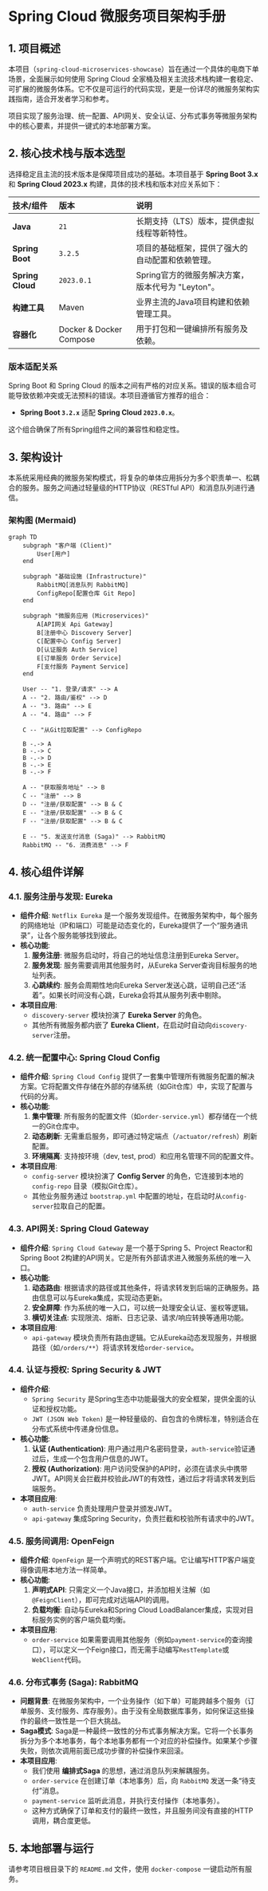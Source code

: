 # Spring Cloud 微服务项目架构手册

## 1. 项目概述

本项目（`spring-cloud-microservices-showcase`）旨在通过一个具体的电商下单场景，全面展示如何使用 Spring Cloud 全家桶及相关主流技术栈构建一套稳定、可扩展的微服务体系。它不仅是可运行的代码实现，更是一份详尽的微服务架构实践指南，适合开发者学习和参考。

项目实现了服务治理、统一配置、API网关、安全认证、分布式事务等微服务架构中的核心要素，并提供一键式的本地部署方案。

## 2. 核心技术栈与版本选型

选择稳定且主流的技术版本是保障项目成功的基础。本项目基于 **Spring Boot 3.x** 和 **Spring Cloud 2023.x** 构建，具体的技术栈和版本对应关系如下：

| 技术/组件 | 版本 | 说明 |
| :--- | :--- | :--- |
| **Java** | `21` | 长期支持（LTS）版本，提供虚拟线程等新特性。 |
| **Spring Boot** | `3.2.5` | 项目的基础框架，提供了强大的自动配置和依赖管理。 |
| **Spring Cloud** | `2023.0.1` | Spring官方的微服务解决方案，版本代号为 "Leyton"。 |
| **构建工具** | Maven | 业界主流的Java项目构建和依赖管理工具。 |
| **容器化** | Docker & Docker Compose | 用于打包和一键编排所有服务及依赖。 |

### 版本适配关系

Spring Boot 和 Spring Cloud 的版本之间有严格的对应关系。错误的版本组合可能导致依赖冲突或无法预料的错误。本项目遵循官方推荐的组合：

- **Spring Boot `3.2.x`** 适配 **Spring Cloud `2023.0.x`**。

这个组合确保了所有Spring组件之间的兼容性和稳定性。

## 3. 架构设计

本系统采用经典的微服务架构模式，将复杂的单体应用拆分为多个职责单一、松耦合的服务。服务之间通过轻量级的HTTP协议（RESTful API）和消息队列进行通信。

### 架构图 (Mermaid)

```mermaid
graph TD
    subgraph "客户端 (Client)"
        User[用户]
    end

    subgraph "基础设施 (Infrastructure)"
        RabbitMQ[消息队列 RabbitMQ]
        ConfigRepo[配置仓库 Git Repo]
    end

    subgraph "微服务应用 (Microservices)"
        A[API网关 Api Gateway]
        B[注册中心 Discovery Server]
        C[配置中心 Config Server]
        D[认证服务 Auth Service]
        E[订单服务 Order Service]
        F[支付服务 Payment Service]
    end

    User -- "1. 登录/请求" --> A
    A -- "2. 路由/鉴权" --> D
    A -- "3. 路由" --> E
    A -- "4. 路由" --> F

    C -- "从Git拉取配置" --> ConfigRepo
    
    B -.-> A
    B -.-> C
    B -.-> D
    B -.-> E
    B -.-> F

    A -- "获取服务地址" --> B
    C -- "注册" --> B
    D -- "注册/获取配置" --> B & C
    E -- "注册/获取配置" --> B & C
    F -- "注册/获取配置" --> B & C

    E -- "5. 发送支付消息 (Saga)" --> RabbitMQ
    RabbitMQ -- "6. 消费消息" --> F
```

## 4. 核心组件详解

### 4.1. 服务注册与发现: Eureka

- **组件介绍**: `Netflix Eureka` 是一个服务发现组件。在微服务架构中，每个服务的网络地址（IP和端口）可能是动态变化的，Eureka提供了一个“服务通讯录”，让各个服务能够找到彼此。
- **核心功能**:
    1.  **服务注册**: 微服务启动时，将自己的地址信息注册到Eureka Server。
    2.  **服务发现**: 服务需要调用其他服务时，从Eureka Server查询目标服务的地址列表。
    3.  **心跳续约**: 服务会周期性地向Eureka Server发送心跳，证明自己还“活着”。如果长时间没有心跳，Eureka会将其从服务列表中剔除。
- **本项目应用**:
    - `discovery-server` 模块扮演了 **Eureka Server** 的角色。
    - 其他所有微服务都内嵌了 **Eureka Client**，在启动时自动向`discovery-server`注册。

### 4.2. 统一配置中心: Spring Cloud Config

- **组件介绍**: `Spring Cloud Config` 提供了一套集中管理所有微服务配置的解决方案。它将配置文件存储在外部的存储系统（如Git仓库）中，实现了配置与代码的分离。
- **核心功能**:
    1.  **集中管理**: 所有服务的配置文件（如`order-service.yml`）都存储在一个统一的Git仓库中。
    2.  **动态刷新**: 无需重启服务，即可通过特定端点（`/actuator/refresh`）刷新配置。
    3.  **环境隔离**: 支持按环境（dev, test, prod）和应用名管理不同的配置文件。
- **本项目应用**:
    - `config-server` 模块扮演了 **Config Server** 的角色，它连接到本地的 `config-repo` 目录（模拟Git仓库）。
    - 其他业务服务通过 `bootstrap.yml` 中配置的地址，在启动时从`config-server`拉取自己的配置。

### 4.3. API网关: Spring Cloud Gateway

- **组件介绍**: `Spring Cloud Gateway` 是一个基于Spring 5、Project Reactor和Spring Boot 2构建的API网关。它是所有外部请求进入微服务系统的唯一入口。
- **核心功能**:
    1.  **动态路由**: 根据请求的路径或其他条件，将请求转发到后端的正确服务。路由信息可以与Eureka集成，实现动态更新。
    2.  **安全屏障**: 作为系统的唯一入口，可以统一处理安全认证、鉴权等逻辑。
    3.  **横切关注点**: 实现限流、熔断、日志记录、请求/响应转换等通用功能。
- **本项目应用**:
    - `api-gateway` 模块负责所有路由逻辑。它从Eureka动态发现服务，并根据路径（如`/orders/**`）将请求转发给`order-service`。

### 4.4. 认证与授权: Spring Security & JWT

- **组件介绍**:
    - `Spring Security` 是Spring生态中功能最强大的安全框架，提供全面的认证和授权功能。
    - `JWT (JSON Web Token)` 是一种轻量级的、自包含的令牌标准，特别适合在分布式系统中传递身份信息。
- **核心功能**:
    1.  **认证 (Authentication)**: 用户通过用户名密码登录，`auth-service`验证通过后，生成一个包含用户信息的JWT。
    2.  **授权 (Authorization)**: 用户访问受保护的API时，必须在请求头中携带JWT。API网关会拦截并校验此JWT的有效性，通过后才将请求转发到后端服务。
- **本项目应用**:
    - `auth-service` 负责处理用户登录并颁发JWT。
    - `api-gateway` 集成Spring Security，负责拦截和校验所有请求中的JWT。

### 4.5. 服务间调用: OpenFeign

- **组件介绍**: `OpenFeign` 是一个声明式的REST客户端。它让编写HTTP客户端变得像调用本地方法一样简单。
- **核心功能**:
    1.  **声明式API**: 只需定义一个Java接口，并添加相关注解（如`@FeignClient`），即可完成对远端API的调用。
    2.  **负载均衡**: 自动与Eureka和Spring Cloud LoadBalancer集成，实现对目标服务实例的客户端负载均衡。
- **本项目应用**:
    - `order-service` 如果需要调用其他服务（例如`payment-service`的查询接口），可以定义一个Feign接口，而无需手动编写`RestTemplate`或`WebClient`代码。

### 4.6. 分布式事务 (Saga): RabbitMQ

- **问题背景**: 在微服务架构中，一个业务操作（如下单）可能跨越多个服务（订单服务、支付服务、库存服务）。由于没有全局数据库事务，如何保证这些操作的最终一致性是一个巨大挑战。
- **Saga模式**: Saga是一种最终一致性的分布式事务解决方案。它将一个长事务拆分为多个本地事务，每个本地事务都有一个对应的补偿操作。如果某个步骤失败，则依次调用前面已成功步骤的补偿操作来回滚。
- **本项目应用**:
    - 我们使用 **编排式Saga** 的思想，通过消息队列来解耦服务。
    - `order-service` 在创建订单（本地事务）后，向 `RabbitMQ` 发送一条“待支付”消息。
    - `payment-service` 监听此消息，并执行支付操作（本地事务）。
    - 这种方式确保了订单和支付的最终一致性，并且服务间没有直接的HTTP调用，耦合度更低。

## 5. 本地部署与运行

请参考项目根目录下的 `README.md` 文件，使用 `docker-compose` 一键启动所有服务。